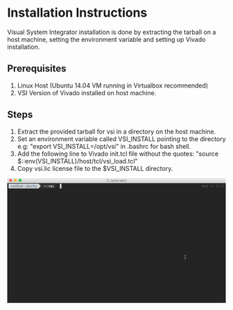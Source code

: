 # Installation Instructions

Visual System Integrator installation is done by extracting the tarball on a host machine, setting the environment variable and setting up Vivado installation.

## Prerequisites

1. Linux Host (Ubuntu 14.04 VM running in Virtualbox recommended)
2. VSI Version of Vivado installed on host machine.

## Steps

1. Extract the provided tarball for vsi in a directory on the host machine.
2. Set an environment variable called VSI_INSTALL pointing to the directory e.g: "export VSI_INSTALL=/opt/vsi" in .bashrc for bash shell.
3. Add the following line to Vivado init.tcl file without the quotes: "source $::env(VSI_INSTALL)/host/tcl/vsi_load.tcl"
4. Copy vsi.lic license file to the $VSI_INSTALL directory.


![install iamge](/img/linux_install.gif)
